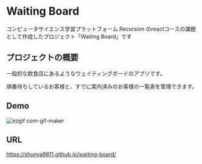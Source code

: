 # Waiting Board

コンピュータサイエンス学習プラットフォーム Recursion のreactコースの課題として作成したプロジェクト「Waiting Board」です

## プロジェクトの概要

一般的な飲食店にあるようなウェイティングボードのアプリです。

順番待ちしているお客様と、すでに案内済みのお客様の一覧表を管理できます。

## Demo

![ezgif com-gif-maker](https://user-images.githubusercontent.com/64852663/214140430-4a9a536e-0a43-402a-a990-1ba8e3d83618.gif)


## URL

https://shunya9811.github.io/waiting-board/
